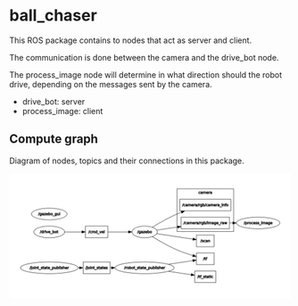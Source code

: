 # ball_chaser

This ROS package contains to nodes that act as server and client.

The communication is done between the camera and the drive_bot node.

The process_image node will determine in what direction should the robot drive, depending on the messages sent by the camera.

* drive_bot: server
* process_image: client

## Compute graph

Diagram of nodes, topics and their connections in this package.

![](ref_images/rqt_graph.png)
